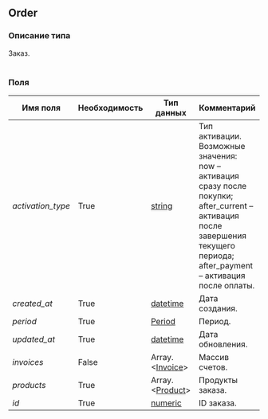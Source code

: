 
## Order

### Описание типа
Заказ.<br/><br/>
### Поля

| Имя поля | Необходимость | Тип данных | Комментарий |
|---|---|---|---|
|*activation_type*|True|[string](/docs/types/string.md)|Тип активации.<br/>Возможные значения:	<br/>now – активация сразу после покупки;<br/>after_current – активация после завершения текущего периода;<br/>after_payment – активация после оплаты.<br/>|
|*created_at*|True|[datetime](/docs/types/datetime.md)|Дата создания.<br/>|
|*period*|True|[Period](/docs/types/Period.md)|Период.<br/>|
|*updated_at*|True|[datetime](/docs/types/datetime.md)|Дата обновления.<br/>|
|*invoices*|False|Array.<[Invoice](/docs/types/Invoice.md)>|Массив счетов.<br/>|
|*products*|True|Array.<[Product](/docs/types/Product.md)>|Продукты заказа.<br/>|
|*id*|True|[numeric](/docs/types/numeric.md)|ID заказа.<br/>|
